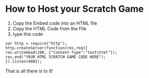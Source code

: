 # How to Host your Scratch Game

1. Copy the Embed code into an HTML file
2. Copy the HTML Code from the File
3. type this code
```
var http = require("http");
http.createServer(function(res,req){
res.writeHead(200, {"Content-Type":"text\html"});
res.end("YOUR HTML SCRATCH GAME CODE HERE");
}).listen(4001);
```

That is all there is to it!


